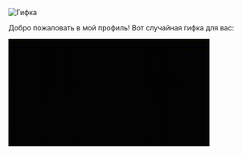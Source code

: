 
![Гифка](video_2024-06-08_23-36-04.gif)

Добро пожаловать в мой профиль! Вот случайная гифка для вас:

![Гифка](gif/test.gif)

